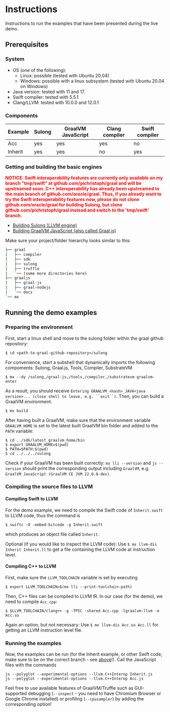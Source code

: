 # Instructions
Instructions to run the examples that have been presented during the live demo. 

## Prerequisites

### System
* OS (one of the following): 
  * Linux: possible (tested with Ubuntu 20.04) 
  * Windows: possible with a linux subsystem (tested with Ubuntu 20.04 on Windows)
* Java version: tested with 11 and 17.
* Swift compiler: tested with 5.5.1
* Clang/LLVM: tested with 10.0.0 and 12.0.1

### Components

|Example   	|Sulong  	|GraalVM JavaScript   	|Clang compiler   	|Swift compiler   	|
|---	|---	|---	|---  	|--- |
|Acc   	|yes   	|yes   	|yes   	|no |
|Inherit   	|yes   	|yes   	|no   	|yes  | 

### Getting and building the basic engines

<span style="color: red;"> **NOTICE: Swift interoperability features are currently only available on my branch "tmp/swift" at github.com/pichristoph/graal and will be upstreamed soon. C++ interoperability has already been upstreamed to the main branch of github.com/oracle/graal. Thus, if you already want to try the Swift interoperability features now, please do not clone github.com/oracle/graal for building Sulong, but clone github.com/pichristoph/graal instead and switch to the 'tmp/swift' branch.** </span>

* [Building Sulong (LLVM engine)](https://github.com/oracle/graal/blob/master/sulong/docs/contributor/BUILDING.md)
* [Building GraalVM JavaScript (also called Graal.js)](https://github.com/oracle/graaljs/blob/master/docs/Building.md)

Make sure your project/folder hierarchy looks similar to this: 
```bash
├── graal
|   ├── compiler
|   ├── sdk
|   ├── sulong
|   ├── truffle
|   `── (some more directories here)
├── graaljs
|   ├── graal-js
|   ├── graal-nodejs
|   `── docs
`── mx
```

## Running the demo examples

### Preparing the environment
First, start a linux shell and move to the sulong folder within the graal github repository: 

```shell
$ cd <path-to-graal-github-repository>/sulong
```

For convenience, start a subshell that dynamically imports the following compoments: Sulong, Graal.js, Tools, Compiler, SubstrateVM

```shell
$ mx --dy /sulong,/graal-js,/tools,/compiler,/substratevm graalvm-enter
```
As a result, you should receive ```Entering GRAALVM_<hash>_JAVA<java version>... (close shell to leave, e.g. ``exit``)```. Then, you can build a GraalVM environment: 
```shell
$ mx build
```
After having built a GraalVM, make sure that the environment variable ```GRAALVM_HOME``` is set to the latest built GraalVM bin folder and added to the ```PATH``` variable:

```shell
$ cd ../sdk/latest_graalvm_home/bin
$ export GRAALVM_HOME=$(pwd)
$ PATH=$PATH:$(pwd)
$ cd ../../../sulong
```

Check if your GraalVM has been built correctly: ```mx lli --version``` and ```js --version``` should print the corresponding output including ```GraalVM```, e.g. ```GraalVM JavaScript (GraalVM CE JVM 22.0.0-dev)```.

### Compiling the source files to LLVM

#### Compiling Swift to LLVM
For the demo example, we need to compile the Swift code of ```Ìnherit.swift``` to LLVM code, thus the command is

```shell
$ swiftc -O -embed-bitcode -g Inherit.swift
```
which produces an object file called ```Inherit```. 

Optional (if you would like to inspect the LLVM code): Use ```$ mx llvm-dis Inherit Inherit.ll``` to get a file containing the LLVM code at instruction level.

#### Compiling C++ to LLVM
First, make sure the ```LLVM_TOOLCHAIN``` variable is set by executing
```shell
$ export LLVM_TOOLCHAIN=$(mx lli --print-toolchain-path)
```

Then, C++ files can be compiled to LLVM IR. In our case (for the demo), we need to compile ```Acc.cpp```: 

```shell
$ $LLVM_TOOLCHAIN/clang++ -g -fPIC -shared Acc.cpp -lgraalvm-llvm -o Acc.so
```

Again an option, but not necessary: Use ```$ mx llvm-dis Acc.so Acc.ll``` for getting an LLVM instruction level file. 


### Running the examples

Now, the examples can be run (for the Inherit example, or other Swift code, make sure to be on the correct branch - see [above](https://github.com/pichristoph/eurollvm2022/tree/main/liveDemo#getting-and-building-the-basic-engines)!). Call the JavaScript files with the commands

```shell
js --polyglot --experimental-options --llvm.C++Interop Inherit.js
js --polyglot --experimental-options --llvm.C++Interop Acc.js
```

Feel free to use available features of GraalVM/Truffle such as GUI-supported debugging (```--inspect``` - you need to have Chromium Browser or Google Chrome installed) or profiling (```--cpusampler```) by adding the corresponding option!
